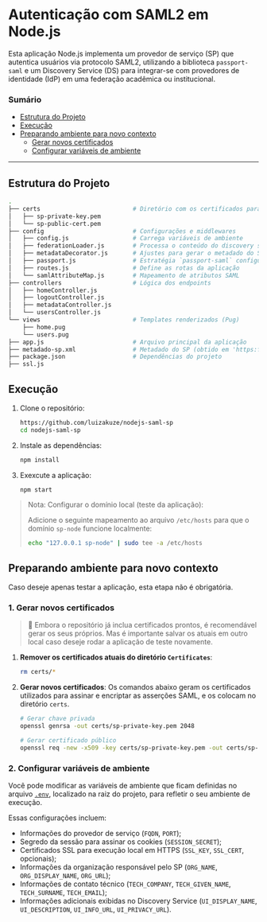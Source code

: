 # Autenticação com SAML2 em Node.js

Esta aplicação Node.js implementa um provedor de serviço (SP) que autentica usuários via protocolo SAML2, utilizando a biblioteca `passport-saml` e um Discovery Service (DS) para integrar-se com provedores de identidade (IdP) em uma federação acadêmica ou institucional.


### Sumário

- [Estrutura do Projeto](#estrutura-do-projeto)
- [Execução](#execução)
- [Preparando ambiente para novo contexto](#preparando-ambiente-para-novo-contexto)
  - [Gerar novos certificados](#1-gerar-novos-certificados)
  - [Configurar variáveis de ambiente](#2-configurar-variáveis-de-ambiente)
---

## Estrutura do Projeto

```bash
.
├── certs                          # Diretório com os certificados para asserções SAML
│   ├── sp-private-key.pem          
│   └── sp-public-cert.pem          
├── config                         # Configurações e middlewares
│   ├── config.js                  # Carrega variáveis de ambiente  
│   ├── federationLoader.js        # Processa o conteúdo do discovery service  
│   ├── metadataDecorator.js       # Ajustes para gerar o metadado do SP
│   ├── passport.js                # Estratégia `passport-saml` configurada
│   ├── routes.js                  # Define as rotas da aplicação
│   └── samlAttributeMap.js        # Mapeamento de atributos SAML
├── controllers                    # Lógica dos endpoints
│   ├── homeController.js
│   ├── logoutController.js
│   ├── metadataController.js
│   └── usersController.js
└── views                          # Templates renderizados (Pug)
    ├── home.pug
    └── users.pug
├── app.js                         # Arquivo principal da aplicação  
├── metadado-sp.xml                # Metadado do SP (obtido em 'https:fqdn:port/saml2/metadata')
├── package.json                   # Dependências do projeto
├── ssl.js                         

```

## Execução

1. Clone o repositório:

   ```bash
   https://github.com/luizakuze/nodejs-saml-sp
   cd nodejs-saml-sp
   ```

2. Instale as dependências:

   ```bash
   npm install
   ```

3. Exexcute a aplicação:

   ```bash
   npm start
   ``` 
 

> Nota: Configurar o domínio local (teste da aplicação):
>
> Adicione o seguinte mapeamento ao arquivo `/etc/hosts` para que o domínio `sp-node` funcione localmente:
>
> ```bash
> echo "127.0.0.1 sp-node" | sudo tee -a /etc/hosts
> ```


## Preparando ambiente para novo contexto
Caso deseje apenas testar a aplicação, esta etapa não é obrigatória.  

### 1. Gerar novos certificados  
 
> 📝 Embora o repositório já inclua certificados prontos, é recomendável gerar os seus próprios. Mas é importante salvar os atuais em outro local caso deseje rodar a aplicação de teste novamente.

   1. **Remover os certificados atuais do diretório `Certificates`**:

      ```bash
      rm certs/*
      ```

   2. **Gerar novos certificados**:
   Os comandos abaixo geram os certificados utilizados para assinar e encriptar as asserções SAML, e os colocam no diretório `certs`.

      ```bash 
      # Gerar chave privada
      openssl genrsa -out certs/sp-private-key.pem 2048

      # Gerar certificado público
      openssl req -new -x509 -key certs/sp-private-key.pem -out certs/sp-public-cert.pem -days 365
      ```

### 2. Configurar variáveis de ambiente

Você pode modificar as variáveis de ambiente que ficam definidas no arquivo [`.env`](./.env), localizado na raiz do projeto, para refletir o seu ambiente de execução.

Essas configurações incluem:

* Informações do provedor de serviço (`FQDN`, `PORT`);
* Segredo da sessão para assinar os cookies (`SESSION_SECRET`);
* Certificados SSL para execução local em HTTPS (`SSL_KEY`, `SSL_CERT`, opcionais);
* Informações da organização responsável pelo SP (`ORG_NAME`, `ORG_DISPLAY_NAME`, `ORG_URL`);
* Informações de contato técnico (`TECH_COMPANY`, `TECH_GIVEN_NAME`, `TECH_SURNAME`, `TECH_EMAIL`);
* Informações adicionais exibidas no Discovery Service (`UI_DISPLAY_NAME`, `UI_DESCRIPTION`, `UI_INFO_URL`, `UI_PRIVACY_URL`).

 